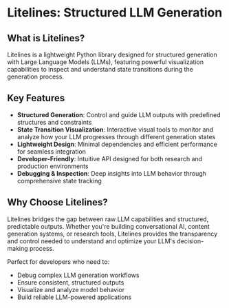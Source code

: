 # Litelines: Structured LLM Generation

## What is Litelines?

Litelines is a lightweight Python library designed for structured generation with Large Language Models (LLMs), featuring powerful visualization capabilities to inspect and understand state transitions during the generation process.

## Key Features

- **Structured Generation**: Control and guide LLM outputs with predefined structures and constraints
- **State Transition Visualization**: Interactive visual tools to monitor and analyze how your LLM progresses through different generation states
- **Lightweight Design**: Minimal dependencies and efficient performance for seamless integration
- **Developer-Friendly**: Intuitive API designed for both research and production environments
- **Debugging & Inspection**: Deep insights into LLM behavior through comprehensive state tracking

## Why Choose Litelines?

Litelines bridges the gap between raw LLM capabilities and structured, predictable outputs. Whether you're building conversational AI, content generation systems, or research tools, Litelines provides the transparency and control needed to understand and optimize your LLM's decision-making process.

Perfect for developers who need to:

- Debug complex LLM generation workflows
- Ensure consistent, structured outputs
- Visualize and analyze model behavior
- Build reliable LLM-powered applications
